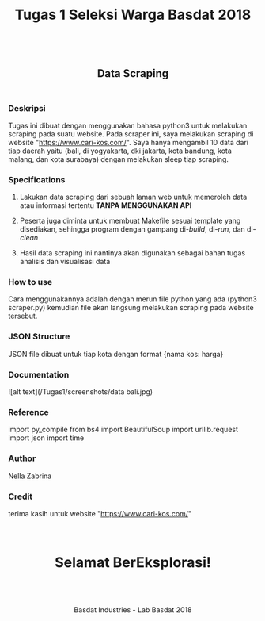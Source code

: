<h1 align="center">
  <br>
  Tugas 1 Seleksi Warga Basdat 2018
  <br>
  <br>
</h1>

<h2 align="center">
  <br>
  Data Scraping
  <br>
  <br>
</h2>

### Deskripsi

Tugas ini dibuat dengan menggunakan bahasa python3 untuk melakukan scraping pada suatu website. Pada scraper ini, saya melakukan scraping di website "https://www.cari-kos.com/". Saya hanya mengambil 10 data dari tiap daerah yaitu (bali, di yogyakarta, dki jakarta, kota bandung, kota malang, dan kota surabaya) dengan melakukan sleep tiap scraping.

### Specifications

1. Lakukan data scraping dari sebuah laman web untuk memeroleh data atau informasi tertentu __TANPA MENGGUNAKAN API__

2. Peserta juga diminta untuk membuat Makefile sesuai template yang disediakan, sehingga program dengan gampang di-_build_, di-_run_, dan di-_clean_

3. Hasil data scraping ini nantinya akan digunakan sebagai bahan tugas analisis dan visualisasi data

### How to use
Cara menggunakannya adalah dengan merun file python yang ada (python3 scraper.py) kemudian file akan langsung melakukan scraping pada website tersebut.

### JSON Structure
JSON file dibuat untuk tiap kota dengan format
{nama kos: harga}

### Documentation

![alt text](/Tugas1/screenshots/data bali.jpg)

### Reference

import py_compile
from bs4 import BeautifulSoup
import urllib.request
import json
import time

### Author
Nella Zabrina

### Credit
terima kasih untuk website "https://www.cari-kos.com/"

<h1 align="center">
  <br>
  Selamat BerEksplorasi!
  <br>
  <br>
</h1>

<p align="center">
  <br>
  Basdat Industries - Lab Basdat 2018
  <br>
  <br>
</p>
